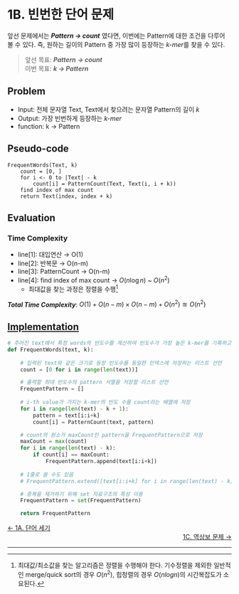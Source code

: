 # 1B. 빈번한 단어 문제
앞선 문제에서는 ***Pattern $\to$ count*** 였다면, 이번에는 Pattern에 대한 조건을 다루어 볼 수 있다. 즉, 원하는 길이의 Pattern 중 가장 많이 등장하는 *k-mer*를 찾을 수 있다.
> 앞선 목표: ***Pattern $\to$ count***  
> 이번 목표: ***k $\to$ Pattern***

## Problem
- Input: 전체 문자열 Text, Text에서 찾으려는 문자열 Pattern의 길이 *k*
- Output: 가장 빈번하게 등장하는 *k-mer*
- function: k $\to$ Pattern

## Pseudo-code
```
FrequentWords(Text, k)
    count = [0, ]
    for i <- 0 to |Text| - k
        count[i] = PatternCount(Text, Text(i, i + k))
    find index of max count
    return Text(index, index + k)
```
## Evaluation
### Time Complexity
- line[1]: 대입연산 $\to$ O(1)  
- line[2]: 반복문 $\to$ O(n-m)  
- line[3]: PatternCount $\to$ O(n-m)  
- line[4]: find index of max count $\to$ $O(n\log{n})$ ~ $O(n^2)$ 
    - 최대값을 찾는 과정은 정렬을 수행[^1]  

***Total Time Complexity***: $O(1) + O(n-m) \times O(n-m) + O(n^2) \approxeq O(n^2)$

## [Implementation](/Bioinforamtics-Algorithm-practice/Chapter%201/codes/FrequentWords.py)
```python
# 주어진 text에서 특정 words의 빈도수를 계산하여 빈도수가 가장 높은 k-mer를 기록하고 반환하는 함수
def FrequentWords(text, k):
    
    # 입력된 text와 같은 크기로 등장 빈도수를 동일한 인덱스에 저장하는 리스트 선언
    count = [0 for i in range(len(text))]

    # 출력할 최대 빈도수의 pattern 서열을 저장할 리스트 선언
    FrequentPattern = []
    
    # i-th value가 가지는 k-mer의 빈도 수를 count라는 배열에 저장
    for i in range(len(text) - k + 1):
        pattern = text[i:i+k]
        count[i] = PatternCount(text, pattern)

    # count의 원소가 maxCount인 pattern을 FrequentPattern으로 저장
    maxCount = max(count)
    for i in range(len(text) - k):
        if count[i] == maxCount:
            FrequentPattern.append(text[i:i+k])
    
    # 1줄로 쓸 수도 있음
    # FrequentPattern.extend([text[i:i+k] for i in range(len(text) - k) if count[i] == max(count)])

    # 중복을 제거하기 위해 set 자료구조의 특성 이용
    FrequentPattern = set(FrequentPattern)

    return FrequentPattern
```

<div align="left">
    <a href="./1A. PatternCount.md">← 1A. 단어 세기</a>
</div>

<div align="right">
    <a href="./1C. ReverseComplement.md">1C. 역상보 문제 →</a>
</div>

---
[^1]: 최대값/최소값을 찾는 알고리즘은 정렬을 수행해야 한다. 기수정렬을 제외한 일반적인 merge/quick sort의 경우 $O(n^2)$, 힙정렬의 경우 $O(nlog{n})$의 시간복잡도가 소요된다.